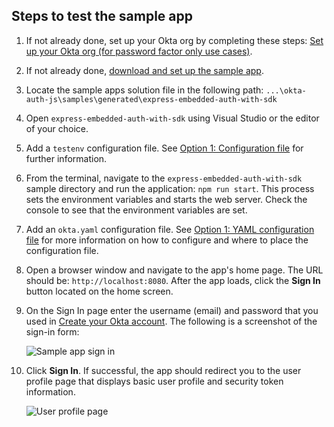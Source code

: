 ## Steps to test the sample app

1. If not already done, set up your Okta org by completing these steps: [Set up your Okta org (for password factor only use cases)](/docs/guides/oie-embedded-common-org-setup/aspnet/main/#set-up-your-okta-org-for-password-factor-only-use-cases).
1. If not already done,
   [download and set up the sample app](/docs/guides/oie-embedded-common-download-setup-app/nodejs/main/).
1. Locate the sample apps solution file in the following path:
`...\okta-auth-js\samples\generated\express-embedded-auth-with-sdk`
1. Open `express-embedded-auth-with-sdk` using Visual Studio or the editor of your choice.
1. Add a `testenv` configuration file. See [Option 1: Configuration file](/docs/guides/oie-embedded-common-download-setup-app/nodejs/main/#option-1-configuration-file) for further information.
1. From the terminal, navigate to the `express-embedded-auth-with-sdk` sample directory and run the application: `npm run start`. This process sets the environment variables and starts the web server. Check the console to see that the environment variables are set.
1. Add an `okta.yaml` configuration file. See [Option 1: YAML configuration file](/docs/guides/oie-embedded-common-download-setup-app/aspnet/main/#option-1-configuration-file) for more information on how to configure and where to place the configuration file.
1. Open a browser window and navigate to the app's home page. The URL should be:
   `http://localhost:8080`. After the app loads, click the **Sign In** button located on the home screen.
1. On the Sign In page enter the username (email) and password that you used in
   [Create your Okta account](/docs/guides/oie-embedded-common-org-setup/aspnet/main/#create-your-okta-account).
   The following is a screenshot of the sign-in form:

   <div class="common-image-format">

    ![Sample app sign in](/img/oie-embedded-sdk/oie-embedded-sdk-sample-app-signin.png
   "Sample app sign in")

   </div>

1. Click **Sign In**. If successful, the app should redirect you to the user profile page that displays basic user profile and security token information.

   <div class="common-image-format">

   ![User profile page](/img/oie-embedded-sdk/Embedded-SIW-profile-page-nodejs.png
   "User profile page")

   </div>
